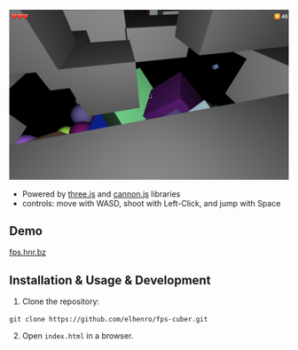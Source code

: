 ![screenshot](https://raw.githubusercontent.com/elhenro/fps-cuber/main/screenshot.png)

- Powered by [three.js](https://github.com/mrdoob/three.js/) and [cannon.js](https://github.com/schteppe/cannon.js) libraries
- controls: move with WASD, shoot with Left-Click, and jump with Space

## Demo
[fps.hnr.bz](https://fps.hnr.bz)


## Installation & Usage & Development
1. Clone the repository:

`git clone https://github.com/elhenro/fps-cuber.git`

2. Open `index.html` in a browser.
